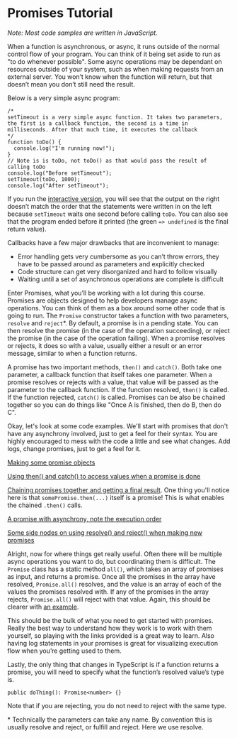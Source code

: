 # Promises Tutorial

<!-- Adapted from https://docs.google.com/document/d/e/2PACX-1vTCJJ5hV2L5xBNRP4K6EL7D8Ai-2m4KWzgmRu_Z4DzSI-U-V-IhbrpDhZPrLzPdq6l4n101iCQDOT4J/pub -->

_Note: Most code samples are written in JavaScript._

When a function is asynchronous, or async, it runs outside of the normal control flow of your program. You can think of it being set aside to run as "to do whenever possible". Some async operations may be dependant on resources outside of your system, such as when making requests from an external server. You won’t know when the function will return, but that doesn’t mean you don’t still need the result.

Below is a very simple async program:
```JS
/*
setTimeout is a very simple async function. It takes two parameters, the first is a callback function, the second is a time in milliseconds. After that much time, it executes the callback
*/
function toDo() {
  console.log("I'm running now!");
}
// Note is is toDo, not toDo() as that would pass the result of calling toDo
console.log("Before setTimeout");
setTimeout(toDo, 1000);
console.log("After setTimeout");
```

If you run the [interactive version](https://repl.it/@lucasz/Simple-async-example), you will see that the output on the right doesn’t match the order that the statements were written in on the left because `setTimeout` waits one second before calling `toDo`. You can also see that the program ended before it printed (the green `=> undefined` is the final return value).

Callbacks have a few major drawbacks that are inconvenient to manage:
  - Error handling gets very cumbersome as you can’t throw errors, they have to be passed around as parameters and explicitly checked
  - Code structure can get very disorganized and hard to follow visually
  - Waiting until a set of asynchronous operations are complete is difficult

Enter Promises, what you’ll be working with a lot during this course. Promises are objects designed to help developers manage async operations. You can think of them as a box around some other code that is going to run. The `Promise` constructor takes a function with two parameters, `resolve` and `reject`\*. By default, a promise is in a pending state. You can then resolve the promise (in the case of the operation succeeding), or reject the promise (in the case of the operation failing). When a promise resolves or rejects, it does so with a value, usually either a result or an error message, similar to when a function returns.

A promise has two important methods, `then()` and `catch()`. Both take one parameter, a callback function that itself takes one parameter. When a promise resolves or rejects with a value, that value will be passed as the parameter to the callback function. If the function resolved, `then()` is called. If the function rejected, `catch()` is called.
Promises can be also be chained together so you can do things like "Once A is finished, then do B, then do C".

Okay, let's look at some code examples. We'll start with promises that don't have any asynchrony involved, just to get a feel for their syntax. You are highly encouraged to mess with the code a little and see what changes. Add logs, change promises, just to get a feel for it.

[Making some promise objects](https://repl.it/@lucasz/Making-a-new-Promise)

[Using then() and catch() to access values when a promise is done](https://repl.it/@lucasz/Accessing-promise-values)

[Chaining promises together and getting a final result](https://repl.it/@lucasz/Chaining-promises). One thing you'll notice here is that `somePromise.then(...)` itself is a promise! This is what enables the chained `.then()` calls.

[A promise with asynchrony, note the execution order](https://repl.it/@lucasz/Actually-async-promises)

[Some side nodes on using resolve() and reject() when making new promises](https://repl.it/@lucasz/resolve-reject-behaviour)

Alright, now for where things get really useful. Often there will be multiple async operations you want to do, but coordinating them is difficult. The `Promise` class has a static method `all()`, which takes an array of promises as input, and returns a promise. Once all the promises in the array have resolved, `Promise.all()` resolves, and the value is an array of each of the values the promises resolved with. If any of the promises in the array rejects, `Promise.all()` will reject with that value. Again, this should be clearer with [an example](https://repl.it/@lucasz/Promiseall).

This should be the bulk of what you need to get started with promises. Really the best way to understand how they work is to work with them yourself, so playing with the links provided is a great way to learn. Also having log statements in your promises is great for visualizing execution flow when you’re getting used to them.

Lastly, the only thing that changes in TypeScript is if a function returns a promise, you will need to specify what the function’s resolved value’s type is.
```TS
public doThing(): Promise<number> {}
```
Note that if you are rejecting, you do not need to reject with the same type.

\* Technically the parameters can take any name. By convention this is usually resolve and reject, or fulfill and reject. Here we use resolve.
